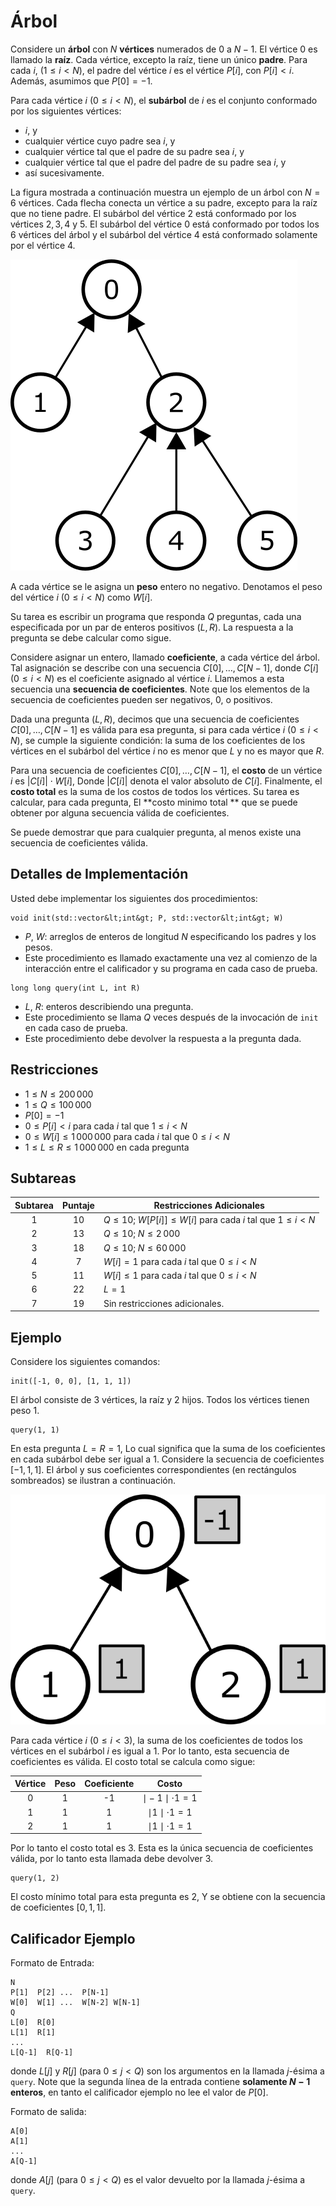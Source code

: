# Árbol

Considere un  **árbol** con $N$ **vértices** numerados de  $0$ a $N-1$.
El vértice $0$ es llamado la  **raíz**.
Cada vértice, excepto la raíz, tiene un único **padre**.
Para cada  $i$, ($1 \leq i < N$),
 el padre del vértice $i$ es el vértice $P[i]$, con $P[i] < i$.
Además, asumimos que  $P[0] = -1$.

Para cada vértice $i$ ($0 \leq i < N$),
el **subárbol** de  $i$ es el conjunto conformado por los siguientes vértices:
 * $i$, y
 * cualquier vértice cuyo padre sea  $i$, y
 * cualquier vértice tal que el padre de su padre sea $i$, y
 * cualquier vértice tal que el padre del padre de su padre sea  $i$, y
 * así sucesivamente.

La figura mostrada a continuación muestra un ejemplo de un árbol con $N = 6$ vértices.
Cada flecha conecta un vértice a su padre, excepto para la raíz que no tiene padre.
El subárbol del vértice $2$ está conformado por los vértices $2, 3, 4$ y $5$.
El subárbol del vértice $0$ está conformado por todos los $6$ vértices del árbol y el subárbol del vértice $4$ está conformado solamente por el vértice $4$.

![](subtrees.png "150")

A cada vértice se le asigna un **peso** entero no negativo.
Denotamos el peso del vértice  $i$ ($0 \leq i < N$) como $W[i]$.


Su tarea es escribir un programa que responda $Q$ preguntas, 
 cada una especificada por un par de enteros positivos $(L, R)$.
La respuesta a la pregunta se debe calcular como sigue.


Considere asignar un entero, 
  llamado **coeficiente**, a cada vértice del árbol.
Tal asignación se describe con una secuencia  $C[0], \ldots, C[N-1]$,
 donde $C[i]$ ($0 \leq i < N$) es el coeficiente asignado al vértice $i$.
Llamemos a esta secuencia una **secuencia de coeficientes**.
Note que los elementos de la secuencia de coeficientes pueden ser negativos, $0$, o positivos.

Dada una pregunta $(L,R)$, decimos que una secuencia de coeficientes $C[0], \ldots, C[N-1]$ es válida para esa pregunta, si para cada vértice $i$ ($0 \leq i < N$),
 se cumple la siguiente condición:
 la suma de los coeficientes de los vértices en el subárbol del vértice $i$
 no es menor que $L$ y no es mayor que $R$.

Para una secuencia de coeficientes  $C[0], \ldots, C[N-1]$,
el **costo** de un vértice  $i$ es $|C[i]| \cdot W[i]$,
 Donde  $|C[i]|$ denota el valor absoluto de  $C[i]$.
Finalmente, el **costo total** es la suma de los costos de todos los vértices.
Su tarea es calcular, para cada pregunta,
 El **costo minimo total ** que se puede obtener por alguna secuencia válida de coeficientes.
 
Se puede demostrar que para cualquier pregunta, al menos existe una secuencia de coeficientes válida.

## Detalles de Implementación

Usted debe implementar los siguientes dos procedimientos:

```
void init(std::vector&lt;int&gt; P, std::vector&lt;int&gt; W)
```

* $P$, $W$: arreglos de enteros de longitud $N$
   especificando los padres y los pesos.
* Este procedimiento es llamado exactamente una vez al comienzo de la interacción entre 
    el calificador y su programa en cada caso de prueba.

```
long long query(int L, int R)
```
* $L$, $R$: enteros describiendo una pregunta.
* Este procedimiento se llama $Q$ veces después de la invocación de `init` en cada caso de prueba.
* Este procedimiento debe devolver la respuesta a la pregunta dada.


## Restricciones

* $1 \leq N \leq 200\,000$
* $1 \leq Q \leq 100\,000$
* $P[0] = -1$
* $0 \leq P[i] < i$ para cada  $i$ tal que $1 \leq i < N$
* $0 \leq W[i] \leq 1\,000\,000$ para cada  $i$ tal que $0 \leq i < N$
* $1 \leq L \leq R \leq 1\,000\,000$ en cada pregunta

## Subtareas

| Subtarea | Puntaje  | Restricciones Adicionales |
| :-----: | :----: | ---------------------- |
|   1     |  $10$  | $Q \leq 10$; $W[P[i]] \leq W[i]$ para cada  $i$ tal que $1 \leq i < N$
|   2     |  $13$  | $Q \leq 10$; $N \leq 2\,000$
|   3     |  $18$  | $Q \leq 10$; $N \leq 60\,000$
|   4     |  $7$   | $W[i] = 1$ para cada  $i$ tal que $0 \leq i < N$
|   5     |  $11$  | $W[i] \leq 1$ para cada  $i$ tal que $0 \leq i < N$
|   6     |  $22$  | $L = 1$
|   7     |  $19$  | Sin restricciones adicionales.



## Ejemplo

Considere los siguientes comandos:

```
init([-1, 0, 0], [1, 1, 1])
```
El árbol consiste de  $3$ vértices, la raíz y  $2$ hijos.
Todos los vértices tienen peso  $1$.

```
query(1, 1)
```

En esta pregunta $L = R = 1$,
 Lo cual significa que la suma de los coeficientes en cada subárbol debe ser igual a $1$.
Considere la secuencia de coeficientes $[-1, 1, 1]$.
El árbol y sus coeficientes correspondientes (en rectángulos sombreados) se ilustran a continuación.

![](ex1.png "150")

Para cada vértice $i$ ($0 \leq i < 3$), la suma de los coeficientes de todos los vértices 
  en el subárbol $i$ es igual a  $1$. 
Por lo tanto, esta secuencia de coeficientes es válida.
El costo total se calcula como sigue:


| Vértice | Peso | Coeficiente | Costo                      |
| :----: | :----: | :---------: | :-----------------------: |
|   0    |   1    |     -1      | $\mid -1 \mid \cdot 1 = 1$
|   1    |   1    |      1      | $\mid 1 \mid \cdot 1 = 1$
|   2    |   1    |      1      | $\mid 1 \mid \cdot 1 = 1$

Por lo tanto el costo total es $3$.
Esta es la única secuencia de coeficientes válida, 
por lo tanto esta llamada debe devolver $3$.

```
query(1, 2)
```
El costo mínimo total para esta pregunta es  $2$,
 Y se obtiene con la secuencia de coeficientes $[0, 1, 1]$.

## Calificador Ejemplo

Formato de Entrada:

```
N
P[1]  P[2] ...  P[N-1]
W[0]  W[1] ...  W[N-2] W[N-1]
Q
L[0]  R[0]
L[1]  R[1]
...
L[Q-1]  R[Q-1]
```

donde $L[j]$ y $R[j]$
 (para $0 \leq j < Q$)
 son los argumentos en la llamada  $j$-ésima a `query`.
Note que la segunda línea de la entrada contiene **solamente $N-1$ enteros**,
 en tanto el calificador ejemplo no lee el valor de  $P[0]$.

Formato de salida:
```
A[0]
A[1]
...
A[Q-1]
```

donde  $A[j]$
 (para $0 \leq j < Q$)
 es el valor devuelto por la llamada  $j$-ésima a `query`.
